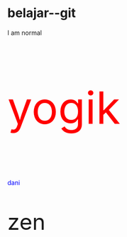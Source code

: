 # belajar--git
<!DOCTYPE html>
<html>
<body>

<p>I am normal</p>
<p style="color:red;font-size:100px;">yogik</p>
<p style="color:blue;">dani</p>
<p style="font-size:50px;">zen</p>

</body>
</html>
